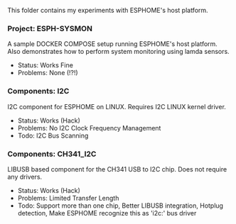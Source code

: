 This folder contains my experiments with ESPHOME's host platform.


### Project: ESPH-SYSMON

  A sample DOCKER COMPOSE setup running ESPHOME's host platform.
  Also demonstrates how to perform system monitoring using lamda sensors.

  - Status: Works Fine
  - Problems: None (!?!)


### Components: I2C

  I2C component for ESPHOME on LINUX. Requires I2C LINUX kernel driver.

  - Status: Works (Hack)
  - Problems: No I2C Clock Frequency Management
  - Todo: I2C Bus Scanning


### Components: CH341_I2C

  LIBUSB based component for the CH341 USB to I2C chip. Does not require any drivers.

  - Status: Works (Hack)
  - Problems: Limited Transfer Length
  - Todo: Support more than one chip, Better LIBUSB integration, Hotplug detection, Make ESPHOME recognize this as 'i2c:' bus driver
